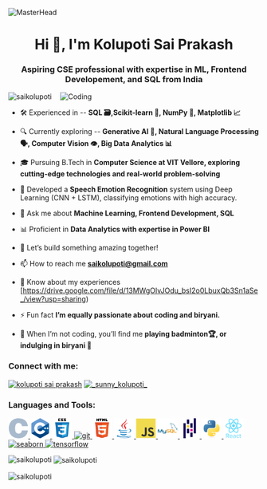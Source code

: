 ![MasterHead](https://mir-s3-cdn-cf.behance.net/project_modules/max_1200/79731568097599.5b50bca477735.jpg)
<h1 align="center">Hi 👋, I'm Kolupoti Sai Prakash</h1>
<h3 align="center">Aspiring CSE professional with expertise in ML, Frontend Developement, and SQL from India</h3>
<img align ="right" alt="Coding" width ="400" src="https://camo.githubusercontent.com/4d9f5ecceb711eec6e2018f38a5677dc657c9738d4a65ba3b928c41c0a45b439/68747470733a2f2f6d69726f2e6d656469756d2e636f6d2f6d61782f313336302f302a37513379765349765f7430696f4a2d5a2e676966">
<p align="left"> <img src="https://komarev.com/ghpvc/?username=saikolupoti&label=Profile%20views&color=0e75b6&style=flat" alt="saikolupoti" /> </p>

- 🛠️ Experienced in -- **SQL 🗃️,Scikit-learn 🧪, NumPy 🧮, Matplotlib 📈**
- 🔍 Currently exploring -- **Generative AI 🎨, Natural Language Processing 🗣️, Computer Vision 👁️, Big Data Analytics 📊**
- 🎓 Pursuing B.Tech in **Computer Science at VIT Vellore, exploring cutting-edge technologies and real-world problem-solving**
- 🤖 Developed a **Speech Emotion Recognition** system using Deep Learning (CNN + LSTM), classifying emotions with high accuracy.

- 💬 Ask me about **Machine Learning, Frontend Development, SQL**
- 📊 Proficient in **Data Analytics with expertise in Power BI**
- 🌟 Let’s build something amazing together!
- 📫 How to reach me **saikolupoti@gmail.com**

- 📄 Know about my experiences [https://drive.google.com/file/d/13MWgOIvJOdu_bsI2o0LbuxQb3Sn1aSe_/view?usp=sharing)

- ⚡ Fun fact **I’m equally passionate about coding and biryani.**
- 🏸 When I’m not coding, you’ll find me **playing badminton🏆, or indulging in biryani 🍛**

<h3 align="left">Connect with me:</h3>
<p align="left">
<a href="https://www.linkedin.com/in/kolupoti-sai-prakash-05909415b/" target="blank"><img align="center" src="https://raw.githubusercontent.com/rahuldkjain/github-profile-readme-generator/master/src/images/icons/Social/linked-in-alt.svg" alt="kolupoti sai prakash" height="30" width="40" /></a>
<a href="https://instagram.com/_sunny_kolupoti_" target="blank"><img align="center" src="https://raw.githubusercontent.com/rahuldkjain/github-profile-readme-generator/master/src/images/icons/Social/instagram.svg" alt="_sunny_kolupoti_" height="30" width="40" /></a>
</p>

<h3 align="left">Languages and Tools:</h3>
<p align="left"> <a href="https://www.cprogramming.com/" target="_blank" rel="noreferrer"> <img src="https://raw.githubusercontent.com/devicons/devicon/master/icons/c/c-original.svg" alt="c" width="40" height="40"/> </a> <a href="https://www.w3schools.com/cpp/" target="_blank" rel="noreferrer"> <img src="https://raw.githubusercontent.com/devicons/devicon/master/icons/cplusplus/cplusplus-original.svg" alt="cplusplus" width="40" height="40"/> </a> <a href="https://www.w3schools.com/css/" target="_blank" rel="noreferrer"> <img src="https://raw.githubusercontent.com/devicons/devicon/master/icons/css3/css3-original-wordmark.svg" alt="css3" width="40" height="40"/> </a> <a href="https://git-scm.com/" target="_blank" rel="noreferrer"> <img src="https://www.vectorlogo.zone/logos/git-scm/git-scm-icon.svg" alt="git" width="40" height="40"/> </a> <a href="https://www.w3.org/html/" target="_blank" rel="noreferrer"> <img src="https://raw.githubusercontent.com/devicons/devicon/master/icons/html5/html5-original-wordmark.svg" alt="html5" width="40" height="40"/> </a> <a href="https://www.java.com" target="_blank" rel="noreferrer"> <img src="https://raw.githubusercontent.com/devicons/devicon/master/icons/java/java-original.svg" alt="java" width="40" height="40"/> </a> <a href="https://developer.mozilla.org/en-US/docs/Web/JavaScript" target="_blank" rel="noreferrer"> <img src="https://raw.githubusercontent.com/devicons/devicon/master/icons/javascript/javascript-original.svg" alt="javascript" width="40" height="40"/> </a> <a href="https://www.mysql.com/" target="_blank" rel="noreferrer"> <img src="https://raw.githubusercontent.com/devicons/devicon/master/icons/mysql/mysql-original-wordmark.svg" alt="mysql" width="40" height="40"/> </a> <a href="https://pandas.pydata.org/" target="_blank" rel="noreferrer"> <img src="https://raw.githubusercontent.com/devicons/devicon/2ae2a900d2f041da66e950e4d48052658d850630/icons/pandas/pandas-original.svg" alt="pandas" width="40" height="40"/> </a> <a href="https://www.python.org" target="_blank" rel="noreferrer"> <img src="https://raw.githubusercontent.com/devicons/devicon/master/icons/python/python-original.svg" alt="python" width="40" height="40"/> </a> <a href="https://reactjs.org/" target="_blank" rel="noreferrer"> <img src="https://raw.githubusercontent.com/devicons/devicon/master/icons/react/react-original-wordmark.svg" alt="react" width="40" height="40"/> </a> <a href="https://seaborn.pydata.org/" target="_blank" rel="noreferrer"> <img src="https://seaborn.pydata.org/_images/logo-mark-lightbg.svg" alt="seaborn" width="40" height="40"/> </a> <a href="https://www.tensorflow.org" target="_blank" rel="noreferrer"> <img src="https://www.vectorlogo.zone/logos/tensorflow/tensorflow-icon.svg" alt="tensorflow" width="40" height="40"/> </a> </p>

<p><img align="left" src="https://github-readme-stats.vercel.app/api/top-langs?username=saikolupoti&show_icons=true&locale=en&layout=compact" alt="saikolupoti" /></p>
<p>&nbsp;<img align="center" src="https://github-readme-stats.vercel.app/api?username=saikolupoti&show_icons=true&locale=en" alt="saikolupoti" /></p>

<p><img align="center" src="https://github-readme-streak-stats.herokuapp.com/?user=saikolupoti&" alt="saikolupoti" /></p>
